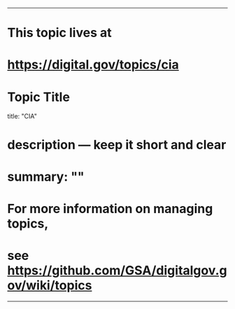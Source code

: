 
---
# This topic lives at
# https://digital.gov/topics/cia

# Topic Title
title: "CIA"

# description — keep it short and clear
# summary: ""


# For more information on managing topics,
# see https://github.com/GSA/digitalgov.gov/wiki/topics
---